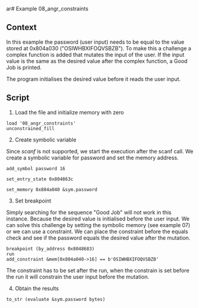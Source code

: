 ar# Example 08_angr_constraints
## Context

In this example the password (user input) needs to be equal to the value stored at 0x804a030 ("OSIWHBXIFOQVSBZB"). To make this a challenge a complex function is added that mutates the input of the user. If the input value is the same as the desired value after the complex function, a Good Job is printed.

The program initialises the desired value before it reads the user input.

## Script

1. Load the file and initialize memory with zero
```
load '08_angr_constraints'
unconstrained_fill
```
2. Create symbolic variable

Since *scanf* is not supported, we start the execution after the scanf call. We create a symbolic variable for password and set the memory address. 

```
add_symbol password 16

set_entry_state 0x804863c

set_memory 0x804a040 &sym.password

```
3. Set breakpoint

Simply searching for the sequence "Good Job" will not work in this instance. Because the desired value is initialised before the user input. We can solve this challenge by setting the symbolic memory (see example 07) or we can use a constraint. We can place the constraint before the equals check and see if the password equals the desired value after the mutation.

```
breakpoint (by_address 0x8048683)
run
add_constraint &mem[0x804a040->16] == b'OSIWHBXIFOQVSBZB'
```

The constraint has to be set after the run, when the constrain is set before the run it will constrain the user input before the mutation. 

4. Obtain the results

```
to_str (evaluate &sym.password bytes)
```
